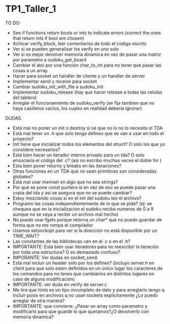# TP1_Taller_1


TO DO:

- See if functions return bools or ints to indicate errors (correct the ones that return ints if bool are chosen)
- Achicar verify_block, leer comentarios de todo el codigo escrito
- Ver si se pueden generalizar los verify en uno solo
- Ver si es mejor devolver memoria dinamica en vez de pasar una matriz por parametro a sudoku_get_board
- Cambiar el atoi por una función char_to_int para no tener que pasar las cosas a un array
- Hacer para socket un handler de cliente y un handler de server
- Implementar send y receive para socket
- Cambiar sudoku_init_with_file a sudoku_init
- Implementar sudoku_release (hay que hacer release a todas las celulas del tablero)
- Arreglar el funcionamiento de sudoku_verify (se fija tambien que no haya casilleros vacíos, los cuales en realidad debería ignorar)

DUDAS:

- Está mal no poner un init o destroy si sé que no lo no lo necesita el TDA
- Está mal tener un .h que solo tenga defines que se van a usar en todo el proyecto?
- Init tiene que inicializar todos los elementos del struct? O solo los que yo considere necesarios?
- Está bien hacer un iterador interno privado para un tda? O solo ensuciaría el código del .c? (así no escribo muchas veces el doble for )
- Esta bien poner returns y breaks en las iteraciones?
- Otras funciones en un TDA que no sean primitivas son consideradas globales?
- Está mal usar memset en algo que no sea strings?
- Por qué se pone const puntero si en vez de eso se puede pasar una copia del tda y así se asegura que no se puede cambiar?
- Estoy mezclando cosas si en el init del sudoku leo el archivo?
- Programo las cosas independientemente de lo que se pida? (ej: se chequea que en la inicializacion el sudoku reciba numeros de 0 a 9 aunque no se vaya a recibir un archivo mal hecho)
- No puedo usar fgets porque retorna un char* que no puedo guardar de forma que no me rompa el compilador
- Usamos setsockopt para ver si la dirección no está disponible por un TIME_WAIT?
- Las constantes de las bibliotecas van en el .c o en el .h?
- IMPORTANTE: Está bien usar iteradores para no reescribir la iteración por toda una estructura? O es demasiado confuso?
- IMPORANTE: Ver dudas en socket_send.
- Está mal incluir un header solo por los defines? (incluyo server.h en client para que solo esten definidos en un único lugar los caracteres de los comandos para no tenes que cambiarlos en distintos lugares en caso de alguna modificación)
- IMPORTANTE: ver duda en verify de server.c
- Me tira que hints es un tipo incompleto de dato y para arreglarlo tengo q incluir posix en archivos q no usan sockets explicitamente ¿Lo puedo arreglar de otra manera?
- IMPORTANTE: que conviene: ¿Pasar un array como parametro y modificarlo para que guarde lo que queramos?¿O devolverlo con memoria dinamica?
